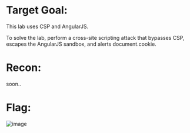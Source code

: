 # Target Goal: 

This lab uses CSP and AngularJS.

To solve the lab, perform a cross-site scripting attack that bypasses CSP, escapes the AngularJS sandbox, and alerts document.cookie.

# Recon: 

soon..

# Flag: 

![image](https://github.com/vanniichan/Portswigger/assets/112863484/133f0673-f0ee-401c-9e28-ea314e78ee9b)
